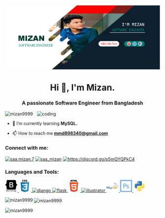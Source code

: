 ![logo](https://github.com/Mizan9999/Mizan9999/blob/main/GtHubBanner.png)
<h1 align="center">Hi 👋, I'm Mizan.</h1>
<h3 align="center">A passionate Software Engineer from Bangladesh</h3>

<img align="right" alt="coding" width="400" src="https://media1.giphy.com/media/2IudUHdI075HL02Pkk/giphy.gif?cid=ecf05e47d3jd9b5lidx8bklzmo6l06td4ce2nofvtm6rddku&rid=giphy.gif&ct=g">

<p align="left"> <img src="https://komarev.com/ghpvc/?username=mizan9999&label=Profile%20views&color=0e75b6&style=flat" alt="mizan9999" /> </p>

- 🌱 I’m currently learning **MySQL.**

- 📫 How to reach me **mmd898340@gmail.com**

<h3 align="left">Connect with me:</h3>
<p align="left">
<a href="https://fb.com/saa.mizan.7" target="blank"><img align="center" src="https://raw.githubusercontent.com/rahuldkjain/github-profile-readme-generator/master/src/images/icons/Social/facebook.svg" alt="saa.mizan.7" height="30" width="40" /></a>
<a href="https://instagram.com/saa_mizan" target="blank"><img align="center" src="https://raw.githubusercontent.com/rahuldkjain/github-profile-readme-generator/master/src/images/icons/Social/instagram.svg" alt="saa_mizan" height="30" width="40" /></a>
<a href="https://discord.gg/https://discord.gg/p5mQYQPkC4" target="blank"><img align="center" src="https://raw.githubusercontent.com/rahuldkjain/github-profile-readme-generator/master/src/images/icons/Social/discord.svg" alt="https://discord.gg/p5mQYQPkC4" height="30" width="40" /></a>
</p>

<h3 align="left">Languages and Tools:</h3>
<p align="left"> <a href="https://getbootstrap.com" target="_blank" rel="noreferrer"> <img src="https://raw.githubusercontent.com/devicons/devicon/master/icons/bootstrap/bootstrap-plain-wordmark.svg" alt="bootstrap" width="40" height="40"/> </a> <a href="https://www.w3schools.com/css/" target="_blank" rel="noreferrer"> <img src="https://raw.githubusercontent.com/devicons/devicon/master/icons/css3/css3-original-wordmark.svg" alt="css3" width="40" height="40"/> </a> <a href="https://www.djangoproject.com/" target="_blank" rel="noreferrer"> <img src="https://cdn.worldvectorlogo.com/logos/django.svg" alt="django" width="40" height="40"/> </a> <a href="https://flask.palletsprojects.com/" target="_blank" rel="noreferrer"> <img src="https://www.vectorlogo.zone/logos/pocoo_flask/pocoo_flask-icon.svg" alt="flask" width="40" height="40"/> </a> <a href="https://www.w3.org/html/" target="_blank" rel="noreferrer"> <img src="https://raw.githubusercontent.com/devicons/devicon/master/icons/html5/html5-original-wordmark.svg" alt="html5" width="40" height="40"/> </a> <a href="https://www.adobe.com/in/products/illustrator.html" target="_blank" rel="noreferrer"> <img src="https://www.vectorlogo.zone/logos/adobe_illustrator/adobe_illustrator-icon.svg" alt="illustrator" width="40" height="40"/> </a> <a href="https://www.mysql.com/" target="_blank" rel="noreferrer"> <img src="https://raw.githubusercontent.com/devicons/devicon/master/icons/mysql/mysql-original-wordmark.svg" alt="mysql" width="40" height="40"/> </a> <a href="https://www.photoshop.com/en" target="_blank" rel="noreferrer"> <img src="https://raw.githubusercontent.com/devicons/devicon/master/icons/photoshop/photoshop-line.svg" alt="photoshop" width="40" height="40"/> </a> <a href="https://www.python.org" target="_blank" rel="noreferrer"> <img src="https://raw.githubusercontent.com/devicons/devicon/master/icons/python/python-original.svg" alt="python" width="40" height="40"/> </a> </p>

<p><img align="left" src="https://github-readme-stats.vercel.app/api/top-langs?username=mizan9999&show_icons=true&locale=en&layout=compact" alt="mizan9999" /></p>

<p>&nbsp;<img align="center" src="https://github-readme-stats.vercel.app/api?username=mizan9999&show_icons=true&locale=en" alt="mizan9999" /></p>

<p><img align="center" src="https://github-readme-streak-stats.herokuapp.com/?user=mizan9999&" alt="mizan9999" /></p>
